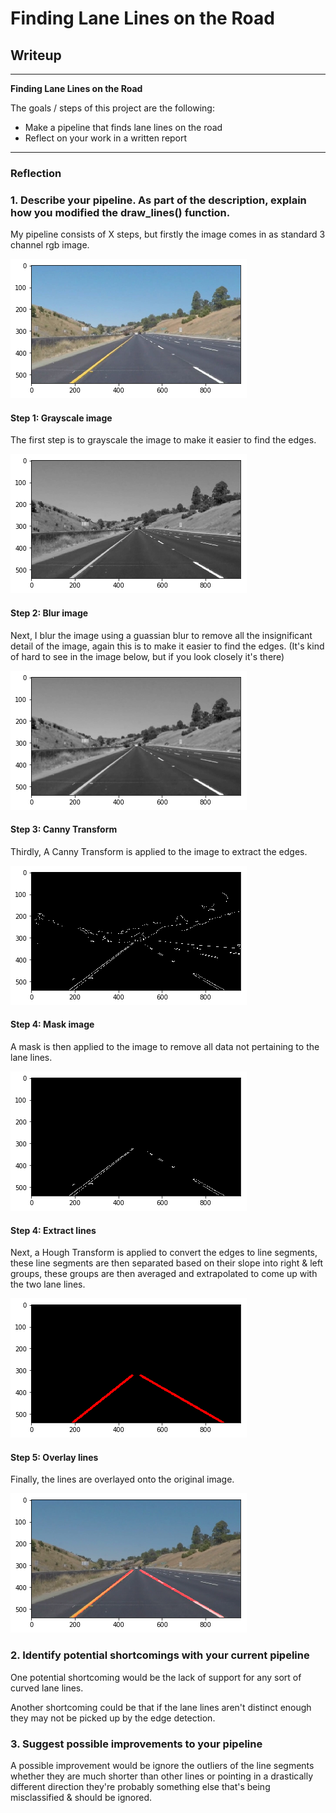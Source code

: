 # **Finding Lane Lines on the Road**

## Writeup

---

**Finding Lane Lines on the Road**

The goals / steps of this project are the following:
* Make a pipeline that finds lane lines on the road
* Reflect on your work in a written report


[//]: # (Image References)

[original]: ./writeup_images/original.png "Original"
[gray]: ./writeup_images/gray.png "Grayscale"
[blur]: ./writeup_images/blur.png "Gaussian Blur"
[canny]: ./writeup_images/canny.png "Canny"
[masked]: ./writeup_images/masked.png "Masked"
[lines]: ./writeup_images/lines.png "Lines"
[final]: ./writeup_images/final.png "Final"


---

### Reflection

### 1. Describe your pipeline. As part of the description, explain how you modified the draw_lines() function.

My pipeline consists of X steps, but firstly the image comes in as standard 3 channel rgb image.

![original]

#### Step 1: Grayscale image

The first step is to grayscale the image to make it easier to find the edges.

![gray]

#### Step 2: Blur image

Next, I blur the image using a guassian blur to remove all the insignificant detail of the image, again this is to make it easier to find the edges.  (It's kind of hard to see in the image below, but if you look closely it's there)

![blur]

#### Step 3: Canny Transform

Thirdly, A Canny Transform is applied to the image to extract the edges.

![canny]

#### Step 4: Mask image

A mask is then applied to the image to remove all data not pertaining to the lane lines.

![masked]


#### Step 4: Extract lines

Next, a Hough Transform is applied to convert the edges to line segments, these line segments are then separated based on their slope into right & left groups, these groups are then averaged and extrapolated to come up with the two lane lines.

![lines]

#### Step 5: Overlay lines

Finally, the lines are overlayed onto the original image.

![final]

### 2. Identify potential shortcomings with your current pipeline


One potential shortcoming would be the lack of support for any sort of curved lane lines.

Another shortcoming could be that if the lane lines aren't distinct enough they may not be picked up by the edge detection.


### 3. Suggest possible improvements to your pipeline

A possible improvement would be ignore the outliers of the line segments whether they are much shorter than other lines or pointing in a drastically different direction they're probably something else that's being misclassified & should be ignored.

